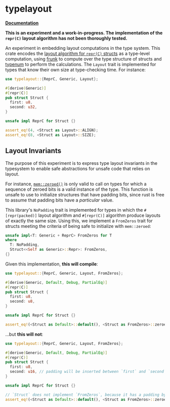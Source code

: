 # typelayout

[**Documentation**](https://docs.rs/typelayout)

**This is an experiment and a work-in-progress. The implementation of the `repr(C)` layout algorithm has not been thoroughly tested.**

An experiment in embedding layout computations in the type system. This crate encodes the [layout algorithm for `repr(C)` structs](https://doc.rust-lang.org/reference/type-layout.html#reprc-structs) as a type-level computation, using [frunk](https://github.com/lloydmeta/frunk) to compute over the type structure of structs and [typenum](https://github.com/paholg/typenum) to perform the calculations. The `Layout` trait is implemented for types that know their own size at type-checking time. For instance:

```rust
use typelayout::{ReprC, Generic, Layout};

#[derive(Generic)]
#[repr(C)]
pub struct Struct {
  first: u8,
  second: u32,
}

unsafe impl ReprC for Struct {}

assert_eq!(4, <Struct as Layout>::ALIGN);
assert_eq!(8, <Struct as Layout>::SIZE);
```

## Layout Invariants

The purpose of this experiment is to express type layout invariants in the typesystem to enable safe abstractions for unsafe code that relies on layout.

For instance, [`mem::zeroed()`](https://doc.rust-lang.org/core/mem/fn.zeroed.html) is only valid to call on types for which a sequence of zeroed bits is a valid instance of the type. This function is unsafe to use to initialize structures that have padding bits, since rust is free to assume that padding bits have a _particular_ value.

This library's `NoPadding` trait is implemented for types in which the `#[repr(packed)]` layout algorithm and `#[repr(C)]` algorithm produce layouts of exactly the same size. Using this, we implement a `FromZeros` trait for structs meeting the criteria of being safe to initialize with `mem::zeroed`:

```rust
unsafe impl<T: Generic + ReprC> FromZeros for T
where
  T: NoPadding,
  Struct<<Self as Generic>::Repr>: FromZeros,
{}
```

Given this implementation, **this will compile**:

```rust
use typelayout::{ReprC, Generic, Layout, FromZeros};

#[derive(Generic, Default, Debug, PartialEq)]
#[repr(C)]
pub struct Struct {
  first: u8,
  second: u8,
}

unsafe impl ReprC for Struct {}

assert_eq!(<Struct as Default>::default(), <Struct as FromZeros>::zeroed());
```

...but **this will not**:

```rust
use typelayout::{ReprC, Generic, Layout, FromZeros};

#[derive(Generic, Default, Debug, PartialEq)]
#[repr(C)]
pub struct Struct {
  first: u8,
  second: u16, // padding will be inserted between `first` and `second`
}

unsafe impl ReprC for Struct {}

// `Struct` does not implement `FromZeros`, because it has a padding byte!
assert_eq!(<Struct as Default>::default(), <Struct as FromZeros>::zeroed());
```
